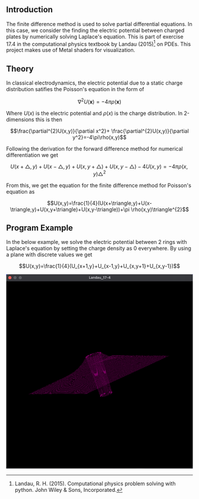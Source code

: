 ## Introduction
The finite difference method is used to solve partial differential equations. In this case, we consider the finding the electric potential between charged plates by numerically solving Laplace's equation. This is part of exercise 17.4 in the computational physics textbook by Landau (2015)[^1] on PDEs. This project makes use of Metal shaders for visualization.

## Theory
In classical electrodynamics, the electric potential due to a static charge distribution satifies the Poisson's equation in the form of <br/>

$$\nabla^{2}U(\mathbf{x})=-4\pi\rho(\mathbf{x})$$

Where $U(x)$ is the electric potential and $\rho(x)$ is the charge distribution. In 2-dimensions this is then <br/>

$$\frac{\partial^{2}U(x,y)}{\partial x^2}+ \frac{\partial^{2}U(x,y)}{\partial y^2}=-4\pi\rho(x,y)$$

Following the derivation for the forward difference method for numerical differentiation we get<br/>

$$U(x+\triangle,y)+U(x-\triangle,y)+U(x,y+\triangle)+U(x,y-\triangle)-4U(x,y)=-4\pi\rho(x,y)\triangle^{2}$$

From this, we get the equation for the finite difference method for Poisson's equation as<br/>

$$U(x,y)=\frac{1}{4}(U(x+\triangle,y)+U(x-\triangle,y)+U(x,y+\triangle)+U(x,y-\triangle))+\pi \rho(x,y)\triangle^{2}$$


## Program Example
In the below example, we solve the electric potential between 2 rings with Laplace's equation by setting the charge density as 0 everywhere. By using a plane with discrete values we get <br/>

$$U(x,y)=\frac{1}{4}(U_{x+1,y}+U_{x-1,y}+U_{x,y+1}+U_{x,y-1})$$

![img](media/Charged%20ring.png)


[^1]: Landau, R. H. (2015). Computational physics problem solving with python. John Wiley & Sons, Incorporated. 